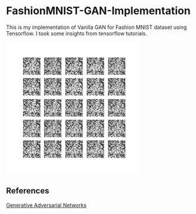 # FashionMNIST-GAN-Implementation

This is my implementation of Vanilla GAN for Fashion MNIST dataset using Tensorflow. I took some insights from tensorflow tutorials.



![](gan.gif)

## References
[Generative Adversarial Networks](https://papers.nips.cc/paper/5423-generative-adversarial-nets.pdf)
